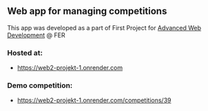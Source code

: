 ## Web app for managing competitions
This app was developed as a part of First Project for [Advanced Web Development](https://www.fer.unizg.hr/en/course/awd) @ FER

### Hosted at:
* https://web2-projekt-1.onrender.com

### Demo competition:
* https://web2-projekt-1.onrender.com/competitions/39
